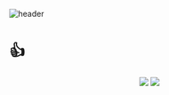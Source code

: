 ![header](https://capsule-render.vercel.app/api?type=waving&height=300&text=WELCOME!&fontSize=90&fontAlign=72&fontAlignY=37&desc=NAMEE%20GOOD%20CODE&descSize=35&descAlign=79&descAlignY=53&animation=scaleIn&fontColor=fff)

<!--
**nameecod/nameecod** is a ✨ _special_ ✨ repository because its `README.md` (this file) appears on your GitHub profile.

Here are some ideas to get you started:

- 🔭 I’m currently working on ...
- 🌱 I’m currently learning ...
- 👯 I’m looking to collaborate on ...
- 🤔 I’m looking for help with ...
- 💬 Ask me about ...
- 📫 How to reach me: ...
- 😄 Pronouns: ...
- ⚡ Fun fact: ...
-->
# :thumbsup:
<div align="center">
<img src="https://img.shields.io/badge/-Python-3776AB?style=flat&logo=Python&logoColor=white">&nbsp;<img src="https://img.shields.io/badge/-Java-007396?style=flat&logo=Java&logoColor=white"><br>
</div>

